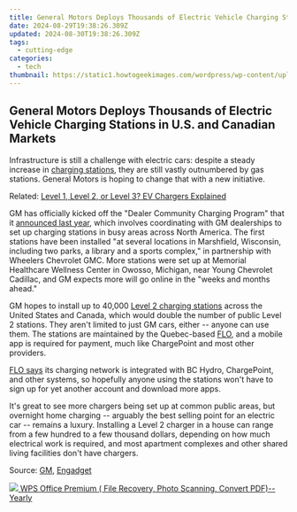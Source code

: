 ```yaml
---
title: General Motors Deploys Thousands of Electric Vehicle Charging Stations in U.S. and Canadian Markets
date: 2024-08-29T19:38:26.309Z
updated: 2024-08-30T19:38:26.309Z
tags:
  - cutting-edge
categories:
  - tech
thumbnail: https://static1.howtogeekimages.com/wordpress/wp-content/uploads/2021/10/ERV-charging.jpg
---
```


## General Motors Deploys Thousands of Electric Vehicle Charging Stations in U.S. and Canadian Markets

Infrastructure is still a challenge with electric cars: despite a steady increase in [charging stations](https://visual-screen-recording.techidaily.com/unveiling-wintv-magic-compre-written-guide-to-capturing-live-on-windows-pc-for-2024/), they are still vastly outnumbered by gas stations. General Motors is hoping to change that with a new initiative.

Related: [Level 1, Level 2, or Level 3? EV Chargers Explained](https://visual-screen-recording.techidaily.com/unveiling-wintv-magic-compre-written-guide-to-capturing-live-on-windows-pc-for-2024/) 

 GM has officially kicked off the "Dealer Community Charging Program" that it [announced last year](https://www.engadget.com/gm-community-level-2-ev-charging-stations-201232330.html), which involves coordinating with GM dealerships to set up charging stations in busy areas across North America. The first stations have been installed "at several locations in Marshfield, Wisconsin, including two parks, a library and a sports complex," in partnership with Wheelers Chevrolet GMC. More stations were set up at Memorial Healthcare Wellness Center in Owosso, Michigan, near Young Chevrolet Cadillac, and GM expects more will go online in the "weeks and months ahead."

 GM hopes to install up to 40,000 [Level 2 charging stations](https://visual-screen-recording.techidaily.com/unveiling-wintv-magic-compre-written-guide-to-capturing-live-on-windows-pc-for-2024/) across the United States and Canada, which would double the number of public Level 2 stations. They aren't limited to just GM cars, either -- anyone can use them. The stations are maintained by the Quebec-based [FLO](https://www.flo.com/), and a mobile app is required for payment, much like ChargePoint and most other providers.

[FLO says](https://www.flo.com/drivers/network/#:~:text=consult%20usage%20data.-,Go%20Further%20with%20FLO,-Your%20FLO%20membership) its charging network is integrated with BC Hydro, ChargePoint, and other systems, so hopefully anyone using the stations won't have to sign up for yet another account and download more apps.

 It's great to see more chargers being set up at common public areas, but overnight home charging -- arguably the best selling point for an electric car -- remains a luxury. Installing a Level 2 charger in a house can range from a few hundred to a few thousand dollars, depending on how much electrical work is required, and most apartment complexes and other shared living facilities don't have chargers.

 Source: [GM](https://investor.gm.com/news-releases/news-release-details/gm-advances-dealer-community-charging-program), [Engadget](https://www.engadget.com/gm-launches-its-community-charging-program-in-two-states-130001577.html?src=rss)

<ins class="adsbygoogle"
     style="display:block"
     data-ad-format="autorelaxed"
     data-ad-client="ca-pub-7571918770474297"
     data-ad-slot="1223367746"></ins>



<ins class="adsbygoogle"
     style="display:block"
     data-ad-client="ca-pub-7571918770474297"
     data-ad-slot="8358498916"
     data-ad-format="auto"
     data-full-width-responsive="true"></ins>



<!-- affiliate ads begin -->
<a href="https://secure.2checkout.com/order/checkout.php?PRODS=38729081&QTY=1&AFFILIATE=108875&CART=1"><img src="https://website-prod.cache.wpscdn.com/img/wps-spreadsheet-free-excel-editor-online-offline-1x.93e269d.png" border="0">
WPS Office Premium ( File Recovery, Photo Scanning, Convert PDF)--Yearly</a>
<!-- affiliate ads end -->